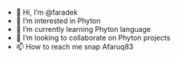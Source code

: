 - 👋 Hi, I’m @faradek
- 👀 I’m interested in Phyton
- 🌱 I’m currently learning Phyton language
- 💞️ I’m looking to collaborate on Phyton projects
- 📫 How to reach me snap Afaruq83

<!---
faradek/faradek is a ✨ special ✨ repository because its `README.md` (this file) appears on your GitHub profile.
You can click the Preview link to take a look at your changes.
--->
